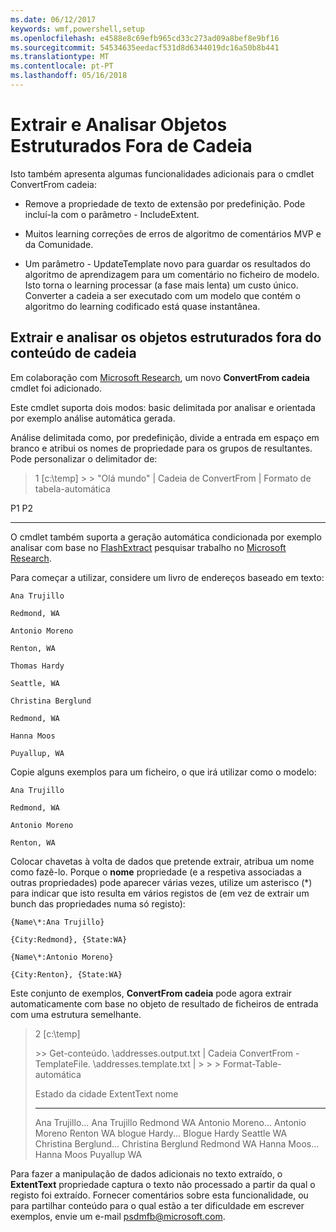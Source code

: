 ```yaml
---
ms.date: 06/12/2017
keywords: wmf,powershell,setup
ms.openlocfilehash: e4588e8c69efb965cd33c273ad09a8bef8e9bf16
ms.sourcegitcommit: 54534635eedacf531d8d6344019dc16a50b8b441
ms.translationtype: MT
ms.contentlocale: pt-PT
ms.lasthandoff: 05/16/2018
---
```

# <a name="extract-and-parse-structured-objects-out-of-string"></a>Extrair e Analisar Objetos Estruturados Fora de Cadeia
Isto também apresenta algumas funcionalidades adicionais para o cmdlet ConvertFrom cadeia:

-   Remove a propriedade de texto de extensão por predefinição. Pode incluí-la com o parâmetro - IncludeExtent.

-   Muitos learning correções de erros de algoritmo de comentários MVP e da Comunidade.

-   Um parâmetro - UpdateTemplate novo para guardar os resultados do algoritmo de aprendizagem para um comentário no ficheiro de modelo. Isto torna o learning processar (a fase mais lenta) um custo único. Converter a cadeia a ser executado com um modelo que contém o algoritmo do learning codificado está quase instantânea.


<a name="extract-and-parse-structured-objects-out-of-string-content"></a>Extrair e analisar os objetos estruturados fora do conteúdo de cadeia
----------------------------------------------------------

Em colaboração com [Microsoft Research](http://research.microsoft.com/), um novo **ConvertFrom cadeia** cmdlet foi adicionado.

Este cmdlet suporta dois modos: basic delimitada por analisar e orientada por exemplo análise automática gerada.

Análise delimitada como, por predefinição, divide a entrada em espaço em branco e atribui os nomes de propriedade para os grupos de resultantes. Pode personalizar o delimitador de:

> 1 \[c:\\temp\] &gt; &gt; "Olá mundo" | Cadeia de ConvertFrom | Formato de tabela-automática

P1    P2
--    --

O cmdlet também suporta a geração automática condicionada por exemplo analisar com base no [FlashExtract](http://research.microsoft.com/en-us/um/people/sumitg/flashextract.html) pesquisar trabalho no [Microsoft Research](http://research.microsoft.com).

Para começar a utilizar, considere um livro de endereços baseado em texto:

    Ana Trujillo

    Redmond, WA

    Antonio Moreno

    Renton, WA

    Thomas Hardy

    Seattle, WA

    Christina Berglund

    Redmond, WA

    Hanna Moos

    Puyallup, WA

Copie alguns exemplos para um ficheiro, o que irá utilizar como o modelo:

    Ana Trujillo

    Redmond, WA

    Antonio Moreno

    Renton, WA



Colocar chavetas à volta de dados que pretende extrair, atribua um nome como fazê-lo. Porque o **nome** propriedade (e a respetiva associadas a outras propriedades) pode aparecer várias vezes, utilize um asterisco (\*) para indicar que isto resulta em vários registos de (em vez de extrair um bunch das propriedades numa só registo):

    {Name\*:Ana Trujillo}

    {City:Redmond}, {State:WA}

    {Name\*:Antonio Moreno}

    {City:Renton}, {State:WA}

Este conjunto de exemplos, **ConvertFrom cadeia** pode agora extrair automaticamente com base no objeto de resultado de ficheiros de entrada com uma estrutura semelhante.

> 2 \[c:\\temp\]
>
> &gt;&gt; Get-conteúdo. \\addresses.output.txt | Cadeia ConvertFrom - TemplateFile. \\addresses.template.txt | &gt; &gt; &gt; Format-Table-automática
>
> Estado da cidade ExtentText nome
> ----------                     ----               ----     -----
> Ana Trujillo...                Ana Trujillo Redmond WA Antonio Moreno...              Antonio Moreno Renton WA blogue Hardy...                Blogue Hardy Seattle WA Christina Berglund...          Christina Berglund Redmond WA Hanna Moos...                  Hanna Moos Puyallup WA

Para fazer a manipulação de dados adicionais no texto extraído, o **ExtentText** propriedade captura o texto não processado a partir da qual o registo foi extraído. Fornecer comentários sobre esta funcionalidade, ou para partilhar conteúdo para o qual estão a ter dificuldade em escrever exemplos, envie um e-mail <psdmfb@microsoft.com>.
